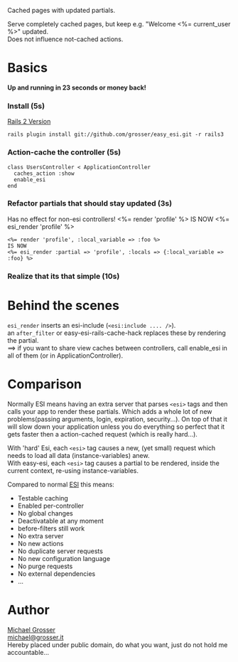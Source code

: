 Cached pages with updated partials.<br/>

Serve completely cached pages, but keep e.g. "Welcome <%= current_user %>" updated.<br/>
Does not influence not-cached actions.

Basics
======
**Up and running in 23 seconds or money back!**

### Install (5s)
[Rails 2 Version](http://github.com/grosser/easy_esi/tree/rails2)

    rails plugin install git://github.com/grosser/easy_esi.git -r rails3

### Action-cache the controller (5s)
    class UsersController < ApplicationController
      caches_action :show
      enable_esi
    end

### Refactor partials that should stay updated (3s)
Has no effect for non-esi controllers!
    <%= render 'profile' %>
    IS NOW
    <%= esi_render 'profile' %>

    <%= render 'profile', :local_variable => :foo %>
    IS NOW
    <%= esi_render :partial => 'profile', :locals => {:local_variable => :foo} %>

### Realize that its that simple (10s)

Behind the scenes
=================
`esi_render` inserts an esi-include (`<esi:include .... />`).<br/>
an `after_filter` or easy-esi-rails-cache-hack replaces these by rendering the partial.<br/>
==> if you want to share view caches between controllers,
call enable_esi in all of them (or in ApplicationController).

Comparison
===========
Normally ESI means having an extra server that parses `<esi>` tags and then calls your app to render these partials.
Which adds a whole lot of new problems(passing arguments, login, expiration, security...).
On top of that it will slow down your application unless you do everything so perfect that it gets
faster then a action-cached request (which is really hard...).

With 'hard' Esi, each `<esi>` tag causes a new, (yet small) request which needs to load all data (instance-variables) anew.<br/>
With easy-esi, each `<esi>` tag causes a partial to be rendered, inside the current context, re-using instance-variables.

Compared to normal [ESI](http://en.wikipedia.org/wiki/Edge_Side_Includes) this means:

 - Testable caching
 - Enabled per-controller
 - No global changes
 - Deactivatable at any moment
 - before-filters still work
 - No extra server
 - No new actions
 - No duplicate server requests
 - No new configuration language
 - No purge requests
 - No external dependencies
 - ...

Author
======
[Michael Grosser](http://grosser.it)<br/>
michael@grosser.it<br/>
Hereby placed under public domain, do what you want, just do not hold me accountable...
